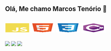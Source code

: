 
  <h2>Olá, Me chamo Marcos Tenório 🧩</h2>


<div align="center"  style="display: inline-block"><br>
  <img align="center" height="30" width="80" src="https://raw.githubusercontent.com/devicons/devicon/master/icons/javascript/javascript-plain.svg">
  <img align="center" height="30" width="80" src="https://raw.githubusercontent.com/devicons/devicon/master/icons/html5/html5-original.svg">
  <img align="center" height="30" width="80" src="https://raw.githubusercontent.com/devicons/devicon/master/icons/css3/css3-original.svg">
  <img align="center" height="30" width="80" src="https://raw.githubusercontent.com/devicons/devicon/master/icons/csharp/csharp-original.svg">
</div>
  
  ##
  
  <div align="left"> 
  <a href="https://instagram.com/marcosataf" target="_blank"><img src="https://img.shields.io/badge/-Instagram-%23E4405F?style=for-the-badge&logo=instagram&logoColor=white" target="_blank"></a>
  <a href = "mailto:marcos.antoniotaf@gmail.com"><img src="https://img.shields.io/badge/-Gmail-%23333?style=for-the-badge&logo=gmail&logoColor=white" target="_blank"></a>
  <a href="https://www.linkedin.com/in/marcos-tenório-89a06a235" target="_blank"><img src="https://img.shields.io/badge/-LinkedIn-%230077B5?style=for-the-badge&logo=linkedin&logoColor=white" target="_blank"></a> 
  
</div>
  

